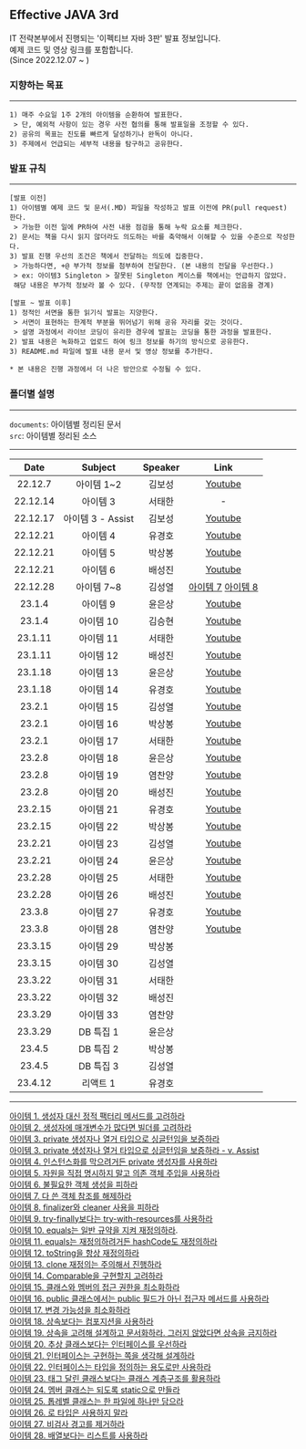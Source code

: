  Effective JAVA 3rd
---
IT 전략본부에서 진행되는 '이펙티브 자바 3판' 발표 정보입니다.  
예제 코드 및 영상 링크를 포함합니다.  
(Since 2022.12.07 ~  )


### 지향하는 목표
---
```
1) 매주 수요일 1주 2개의 아이템을 순환하여 발표한다.
 > 단, 예외적 사항이 있는 경우 사전 협의를 통해 발표일을 조정할 수 있다.
2) 공유의 목표는 진도를 빠르게 달성하기나 완독이 아니다.
3) 주제에서 언급되는 세부적 내용을 탐구하고 공유한다.
```

### 발표 규칙
---
```
[발표 이전]
1) 아이템별 예제 코드 및 문서(.MD) 파일을 작성하고 발표 이전에 PR(pull request) 한다.
 > 가능한 이전 일에 PR하여 사전 내용 점검을 통해 누락 요소를 체크한다.
2) 문서는 책을 다시 읽지 않더라도 의도하는 바를 축약해서 이해할 수 있을 수준으로 작성한다.
3) 발표 진행 우선의 조건은 책에서 전달하는 의도에 집중한다.
 > 가능하다면, +@ 부가적 정보를 첨부하여 전달한다. (본 내용의 전달을 우선한다.)
 > ex: 아이템3 Singleton > 잘못된 Singleton 케이스를 책에서는 언급하지 않았다.
 해당 내용은 부가적 정보라 볼 수 있다. (무작정 연계되는 주제는 끝이 없음을 경계)

[발표 ~ 발표 이후]
1) 정적인 서면을 통한 읽기식 발표는 지양한다.
 > 서면이 표현하는 한계적 부분을 뛰어넘기 위해 공유 자리를 갖는 것이다. 
 > 설명 과정에서 라이브 코딩이 유리한 경우에 발표는 코딩을 통한 과정을 발표한다.
2) 발표 내용은 녹화하고 업로드 하여 링크 정보를 하기의 방식으로 공유한다.
3) README.md 파일에 발표 내용 문서 및 영상 정보를 추가한다.

* 본 내용은 진행 과정에서 더 나은 방안으로 수정될 수 있다.
```


### 폴더별 설명
---
``documents``: 아이템별 정리된 문서  
``src``: 아이템별 정리된 소스

---

|   Date   |    Subject     | Speaker |Link|
|:--------:|:--------------:|:-------:|:---:|
| 22.12.7  |    아이템 1~2     |   김보성   |[Youtube](https://youtu.be/yzLFq1Ky9GE)
| 22.12.14 |     아이템 3      |   서태한   | -
| 22.12.17 | 아이템 3 - Assist |   김보성   |[Youtube](https://youtu.be/Ck0f_knwqS8)
| 22.12.21 |     아이템 4      |   유경호   |[Youtube](https://youtu.be/1bzjyvN6RZs)
| 22.12.21 |     아이템 5      |   박상봉   |[Youtube](https://youtu.be/28_-GmUnu8M)
| 22.12.21 |     아이템 6      |   배성진   |[Youtube](https://youtu.be/U39PgfWRSk0)
| 22.12.28 |    아이템 7~8     |   김성열   |[아이템 7](https://youtu.be/qjSRqUd47Tc)  [아이템 8](https://youtu.be/EKXd-wGfqVE)
|  23.1.4  |     아이템 9      |   윤은상   |[Youtube](https://youtu.be/vg1Z6Yt5jZw)
|  23.1.4  |     아이템 10     |   김승현   |[Youtube](https://youtu.be/eNHeX_xzE6c)
| 23.1.11  |     아이템 11     |   서태한   |[Youtube](https://youtu.be/zINvWUzYM9A)
| 23.1.11  |     아이템 12     |   배성진   |[Youtube](https://youtu.be/ckjWWO2zgHA)
| 23.1.18  |     아이템 13     |   윤은상   |[Youtube](https://youtu.be/U96VcpirHN8)
| 23.1.18  |     아이템 14     |   유경호   |[Youtube](https://youtu.be/_XIxh2TmZzY)
|  23.2.1  |     아이템 15     |   김성열   |[Youtube](https://youtu.be/WW4hYKmJ0Lk)
|  23.2.1  |     아이템 16     |   박상봉   |[Youtube](https://youtu.be/bFH6Jfsxp9A)
|  23.2.1  |     아이템 17     |   서태한   |[Youtube](https://youtu.be/jFnEWx9aFTU)
|  23.2.8  |     아이템 18     |   윤은상   |[Youtube](https://youtu.be/E7dOO7CDXXg)
|  23.2.8  |     아이템 19     |   염찬양   |[Youtube](https://youtu.be/7mJRtle56Y0)
|  23.2.8  |     아이템 20     |   배성진   |[Youtube](https://youtu.be/1S_3f3RNC-Y)
| 23.2.15  |     아이템 21     |   유경호   |[Youtube](https://youtu.be/0TRrHd2wZHI)
| 23.2.15  |     아이템 22     |   박상봉   |[Youtube](https://youtu.be/8k0sN_XWH_E)
| 23.2.21  |     아이템 23     |   김성열   |[Youtube](https://youtu.be/KEBxXmuQsA4)
| 23.2.21  |     아이템 24     |   윤은상   |[Youtube](https://youtu.be/-t-fvP5SQ0Y)
| 23.2.28  |     아이템 25     |   서태한   |[Youtube](https://youtu.be/u4HX2kamj-0)
| 23.2.28  |     아이템 26     |   배성진   |[Youtube](https://youtu.be/z59uQXkiBek)
|  23.3.8  |     아이템 27     |   유경호   |[Youtube](https://youtu.be/SNuhEYLODrw)
|  23.3.8  |     아이템 28     |   염찬양   |[Youtube](https://youtu.be/JpiKaISiYXU)
| 23.3.15  |     아이템 29     |   박상봉   |
| 23.3.15  |     아이템 30     |   김성열   |
| 23.3.22  |     아이템 31     |   서태한   |
| 23.3.22  |     아이템 32     |   배성진   |
| 23.3.29  |     아이템 33     |   염찬양   |
| 23.3.29  |     DB 특집 1     |   윤은상   |
| 23.4.5   |     DB 특집 2     |   박상봉   |
| 23.4.5   |     DB 특집 3     |   김성열   |
| 23.4.12  |     리액트 1      |   유경호   |
---


[아이템 1. 생성자 대신 정적 팩터리 메서드를 고려하라](documents/item01.md)  
[아이템 2. 생성자에 매개변수가 많다면 빌더를 고려하라](documents/item02.md)  
[아이템 3. private 생성자나 열거 타입으로 싱글턴임을 보증하라](documents/item03.md)  
[아이템 3. private 생성자나 열거 타입으로 싱글턴임을 보증하라 - v. Assist](documents/item03-assist.md)  
[아이템 4. 인스턴스화를 막으려거든 private 생성자를 사용하라](documents/item04.md)    
[아이템 5. 자원을 직접 명시하지 말고 의존 객체 주입을 사용하라](documents/item05.md)    
[아이템 6. 불필요한 객체 생성을 피하라](documents/item06.md)  
[아이템 7. 다 쓴 객체 참조를 해제하라](documents/item07.md)    
[아이템 8. finalizer와 cleaner 사용을 피하라](documents/item08.md)  
[아이템 9. try-finally보다는 try-with-resources를 사용하라](documents/item09.md)  
[아이템 10. equals는 일반 규약을 지켜 재정의하라](documents/item10.md).  
[아이템 11. equals는 재정의하려거든 hashCode도 재정의하라](documents/item11.md)  
[아이템 12. toString을 항상 재정의하라](documents/item12.md)  
[아이템 13. clone 재정의는 주의해서 진행하라](documents/item13.md)  
[아이템 14. Comparable을 구현할지 고려하라](documents/item14.md)  
[아이템 15. 클래스와 멤버의 접근 권한을 최소화하라](documents/item15.md)  
[아이템 16. public 클래스에서는 public 필드가 아닌 접근자 메서드를 사용하라](documents/item16.md)  
[아이템 17. 변경 가능성을 최소화하라](documents/item17.md)  
[아이템 18. 상속보다는 컴포지션을 사용하라](documents/item18.md)  
[아이템 19. 상속을 고려해 설계하고 문서화하라. 그러지 않았다면 상속을 금지하라](documents/item19.md)  
[아이템 20. 추상 클래스보다는 인터페이스를 우선하라](documents/item20.md)  
[아이템 21. 인터페이스는 구현하는 쪽을 생각해 설계하라](documents/item21.md)  
[아이템 22. 인터페이스는 타입을 정의하는 용도로만 사용하라](documents/item22.md)  
[아이템 23. 태그 달린 클래스보다는 클래스 계층구조를 활용하라](documents/item23.md)  
[아이템 24. 멤버 클래스는 되도록 static으로 만들라](documents/item24.md)  
[아이템 25. 톱레벨 클래스는 한 파일에 하나만 담으라](documents/item25.md)  
[아이템 26. 로 타입은 사용하지 말라](documents/item26.md)  
[아이템 27. 비검사 경고를 제거하라](documents/item27.md)  
[아이템 28. 배열보다는 리스트를 사용하라](documents/item28.md)  
